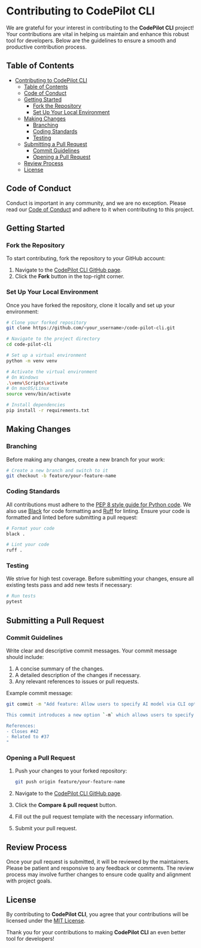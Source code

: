 # Contributing to CodePilot CLI

We are grateful for your interest in contributing to the **CodePilot CLI** project! Your contributions are vital in helping us maintain and enhance this robust tool for developers. Below are the guidelines to ensure a smooth and productive contribution process.

## Table of Contents

- [Contributing to CodePilot CLI](#contributing-to-codepilot-cli)
  - [Table of Contents](#table-of-contents)
  - [Code of Conduct](#code-of-conduct)
  - [Getting Started](#getting-started)
    - [Fork the Repository](#fork-the-repository)
    - [Set Up Your Local Environment](#set-up-your-local-environment)
  - [Making Changes](#making-changes)
    - [Branching](#branching)
    - [Coding Standards](#coding-standards)
    - [Testing](#testing)
  - [Submitting a Pull Request](#submitting-a-pull-request)
    - [Commit Guidelines](#commit-guidelines)
    - [Opening a Pull Request](#opening-a-pull-request)
  - [Review Process](#review-process)
  - [License](#license)

## Code of Conduct

Conduct is important in any community, and we are no exception. Please read our [Code of Conduct](CODE_OF_CONDUCT.md) and adhere to it when contributing to this project.

## Getting Started

### Fork the Repository

To start contributing, fork the repository to your GitHub account:

1. Navigate to the [CodePilot CLI GitHub page](https://github.com/youzarsiph/code-pilot-cli).
2. Click the **Fork** button in the top-right corner.

### Set Up Your Local Environment

Once you have forked the repository, clone it locally and set up your environment:

```bash
# Clone your forked repository
git clone https://github.com/<your_username>/code-pilot-cli.git

# Navigate to the project directory
cd code-pilot-cli

# Set up a virtual environment
python -m venv venv

# Activate the virtual environment
# On Windows
.\venv\Scripts\activate
# On macOS/Linux
source venv/bin/activate

# Install dependencies
pip install -r requirements.txt
```

## Making Changes

### Branching

Before making any changes, create a new branch for your work:

```bash
# Create a new branch and switch to it
git checkout -b feature/your-feature-name
```

### Coding Standards

All contributions must adhere to the [PEP 8 style guide for Python code](https://www.python.org/dev/peps/pep-0008/). We also use [Black](https://black.readthedocs.io/en/stable/) for code formatting and [Ruff](https://beta.ruff.rs/) for linting. Ensure your code is formatted and linted before submitting a pull request:

```bash
# Format your code
black .

# Lint your code
ruff .
```

### Testing

We strive for high test coverage. Before submitting your changes, ensure all existing tests pass and add new tests if necessary:

```bash
# Run tests
pytest
```

## Submitting a Pull Request

### Commit Guidelines

Write clear and descriptive commit messages. Your commit message should include:

1. A concise summary of the changes.
2. A detailed description of the changes if necessary.
3. Any relevant references to issues or pull requests.

Example commit message:

```bash
git commit -m "Add feature: Allow users to specify AI model via CLI option

This commit introduces a new option `-m` which allows users to specify the AI model to be used for various commands. The option is added to the `document`, `enhance`, `review`, `scan`, and `test` commands. 

References:
- Closes #42
- Related to #37
"
```

### Opening a Pull Request

1. Push your changes to your forked repository:

    ```bash
    git push origin feature/your-feature-name
    ```

2. Navigate to the [CodePilot CLI GitHub page](https://github.com/youzarsiph/code-pilot-cli).
3. Click the **Compare & pull request** button.
4. Fill out the pull request template with the necessary information.
5. Submit your pull request.

## Review Process

Once your pull request is submitted, it will be reviewed by the maintainers. Please be patient and responsive to any feedback or comments. The review process may involve further changes to ensure code quality and alignment with project goals.

## License

By contributing to **CodePilot CLI**, you agree that your contributions will be licensed under the [MIT License](LICENSE).

Thank you for your contributions to making **CodePilot CLI** an even better tool for developers!
